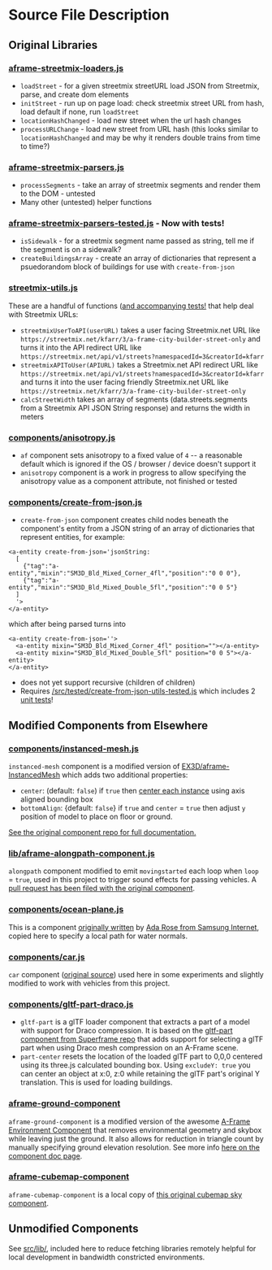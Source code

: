 # Source File Description

## Original Libraries

### [aframe-streetmix-loaders.js](aframe-streetmix-loaders.js)
* `loadStreet` - for a given streetmix streetURL load JSON from Streetmix, parse, and create dom elements
* `initStreet` - run up on page load: check streetmix street URL from hash, load default if none, run `loadStreet` 
* `locationHashChanged` - load new street when the url hash changes
* `processURLChange` - load new street from URL hash (this looks similar to `locationHashChanged` and may be why it renders double trains from time to time?)

### [aframe-streetmix-parsers.js](aframe-streetmix-parsers.js)
* `processSegments` - take an array of streetmix segments and render them to the DOM - untested
* Many other (untested) helper functions

### [aframe-streetmix-parsers-tested.js](tested/aframe-streetmix-parsers-tested.js) - Now with tests!
* `isSidewalk` - for a streetmix segment name passed as string, tell me if the segment is on a sidewalk?
* `createBuildingsArray` - create an array of dictionaries that represent a psuedorandom block of buildings for use with `create-from-json`

### [streetmix-utils.js](tested/streetmix-utils.js)
These are a handful of functions ([and accompanying tests!](/test/streetmix-utils-test.js) that help deal with Streetmix URLs:
* `streetmixUserToAPI(userURL)` takes a user facing Streetmix.net URL like `https://streetmix.net/kfarr/3/a-frame-city-builder-street-only` and turns it into the API redirect URL like `https://streetmix.net/api/v1/streets?namespacedId=3&creatorId=kfarr`
* `streetmixAPIToUser(APIURL)` takes a Streetmix.net API redirect URL like `https://streetmix.net/api/v1/streets?namespacedId=3&creatorId=kfarr` and turns it into the user facing friendly Streetmix.net URL like `https://streetmix.net/kfarr/3/a-frame-city-builder-street-only`
* `calcStreetWidth` takes an array of segments (data.streets.segments from a Streetmix API JSON String response) and returns the width in meters

### [components/anisotropy.js](components/anisotropy.js)
* `af` component sets anisotropy to a fixed value of `4` -- a reasonable default which is ignored if the OS / browser / device doesn't support it
* `anisotropy` component is a work in progress to allow specifying the anisotropy value as a component attribute, not finished or tested

### [components/create-from-json.js](components/create-from-json.js)
* `create-from-json` component creates child nodes beneath the component's entity from a JSON string of an array of dictionaries that represent entities, for example:
```
<a-entity create-from-json='jsonString:
  [
    {"tag":"a-entity","mixin":"SM3D_Bld_Mixed_Corner_4fl","position":"0 0 0"},
    {"tag":"a-entity","mixin":"SM3D_Bld_Mixed_Double_5fl","position":"0 0 5"}
  ]
  '>
</a-entity>
```
which after being parsed turns into
```
<a-entity create-from-json=''>
  <a-entity mixin="SM3D_Bld_Mixed_Corner_4fl" position=""></a-entity>
  <a-entity mixin="SM3D_Bld_Mixed_Double_5fl" position="0 0 5"></a-entity>
</a-entity>
```
* does not yet support recursive (children of children)
* Requires [/src/tested/create-from-json-utils-tested.js](/src/tested/create-from-json-utils-tested.js) which includes 2 [unit tests](/test/create-from-json-utils-test.js)!

## Modified Components from Elsewhere

### [components/instanced-mesh.js](components/instanced-mesh.js)
`instanced-mesh` component is a modified version of [EX3D/aframe-InstancedMesh](https://github.com/EX3D/aframe-InstancedMesh) which adds two additional properties:
* `center`: (default: `false`) if `true` then [center each instance](https://threejs.org/docs/#api/en/core/Geometry.center) using axis aligned bounding box
* `bottomAlign`: {default: `false`} if `true` and `center` = `true` then adjust `y` position of model to place on floor or ground.

[See the original component repo for full documentation.](https://github.com/EX3D/aframe-InstancedMesh)

### [lib/aframe-alongpath-component.js](lib/aframe-alongpath-component.js)
`alongpath` component modified to emit `movingstarted` each loop when `loop` = `true`, used in this project to trigger sound effects for passing vehicles. A [pull request has been filed with the original component](https://github.com/protyze/aframe-alongpath-component/pull/19).

### [components/ocean-plane.js](components/ocean-plane.js)
This is a component [originally written](https://samsunginter.net/a-frame-components/dist/ocean-plane.js) by [Ada Rose from Samsung Internet](https://samsunginter.net/a-frame-components/), copied here to specify a local path for water normals.

### [components/car.js](components/car.js)
`car` component ([original source](https://github.com/dala00/a-frame-car-sample/blob/master/index.html)) used here in some experiments and slightly modified to work with vehicles from this project.

### [components/gltf-part-draco.js](components/gltf-part-draco.js)
* `gltf-part` is a glTF loader component that extracts a part of a model with support for Draco compression. It is based on the [gltf-part component from Superframe repo](https://github.com/supermedium/superframe/tree/master/components/gltf-part) that adds support for selecting a glTF part when using Draco mesh compression on an A-Frame scene.
* `part-center` resets the location of the loaded glTF part to 0,0,0 centered using its three.js calculated bounding box. Using `excludeY: true` you can center an object at x:0, z:0 while retaining the glTF part's original Y translation. This is used for loading buildings.

### [aframe-ground-component](https://github.com/kfarr/aframe-ground-component)
`aframe-ground-component` is a modified version of the awesome [A-Frame Environment Component](https://github.com/supermedium/aframe-environment-component/) that removes environmental geometry and skybox while leaving just the ground. It also allows for reduction in triangle count by manually specifying ground elevation resolution. See more info [here on the component doc page](https://github.com/kfarr/aframe-ground-component#parameters).

### [aframe-cubemap-component](lib/aframe-cubemap-component.js)
`aframe-cubemap-component` is a local copy of [this original cubemap sky component](https://github.com/bryik/aframe-cubemap-component/).

## Unmodified Components
See [src/lib/](lib), included here to reduce fetching libraries remotely helpful for local development in bandwidth constricted environments.
